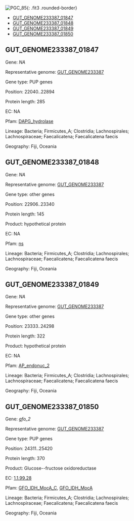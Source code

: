 ![PGC_85](../static/images/Clusters_figure/PGC_85.jpg){: .fit3 .rounded-border}

<ul id="myTab" class="nav nav-tabs">
  <li class="active">
        <a href="#tab1" data-toggle="tab">GUT_GENOME233387_01847</a>
  </li>
<li><a href="#tab2" data-toggle="tab">GUT_GENOME233387_01848</a></li>
<li><a href="#tab3" data-toggle="tab">GUT_GENOME233387_01849</a></li>
<li><a href="#tab4" data-toggle="tab">GUT_GENOME233387_01850</a></li>
</ul>

<div id="myTabContent" class="tab-content">
  <div class="tab-pane fade in active" id="tab1">

<h2 id="GUT_GENOME233387_01847">GUT_GENOME233387_01847</h2>
<p>Gene: <em>NA</em>
<p>Representative genome: <a href="https://www.ebi.ac.uk/metagenomics/genomes/MGYG-HGUT-00249">GUT_GENOME233387</a></p>
<p>Gene type: PUP genes</p>
<p>Position: 22040..22894</p>
<p>Protein length: 285</p>
<p>EC: NA</p>
<p>Pfam: <a href="http://pfam.xfam.org/family/DAPG_hydrolase">DAPG_hydrolase</a></p>

<p>Lineage: Bacteria; Firmicutes_A; Clostridia; Lachnospirales; Lachnospiraceae; Faecalicatena; Faecalicatena faecis</p>
<p>Geography: Fiji, Oceania</p>
  </div>

  <div class="tab-pane fade" id="tab2">

<h2 id="GUT_GENOME233387_01848">GUT_GENOME233387_01848</h2>
<p>Gene: <em>NA</em></p>
<p>Representative genome: <a href="https://www.ebi.ac.uk/metagenomics/genomes/MGYG-HGUT-00249">GUT_GENOME233387</a></p>
<p>Gene type: other genes</p>
<p>Position: 22906..23340</p>
<p>Protein length: 145</p>
<p>Product: hypothetical protein</p>
<p>EC: NA</p>
<p>Pfam: <a href="http://pfam.xfam.org/family/ns">ns</a></p>

<p>Lineage: Bacteria; Firmicutes_A; Clostridia; Lachnospirales; Lachnospiraceae; Faecalicatena; Faecalicatena faecis</p>
<p>Geography: Fiji, Oceania</p>

  </div>
  <div class="tab-pane fade" id="tab3">

<h2 id="GUT_GENOME233387_01849">GUT_GENOME233387_01849</h2>
<p>Gene: <em>NA</em></p>
<p>Representative genome: <a href="https://www.ebi.ac.uk/metagenomics/genomes/MGYG-HGUT-00249">GUT_GENOME233387</a></p>
<p>Gene type: other genes</p>
<p>Position: 23333..24298</p>
<p>Protein length: 322</p>
<p>Product: hypothetical protein</p>
<p>EC: NA</p>
<p>Pfam: <a href="http://pfam.xfam.org/family/AP_endonuc_2">AP_endonuc_2</a></p>

<p>Lineage: Bacteria; Firmicutes_A; Clostridia; Lachnospirales; Lachnospiraceae; Faecalicatena; Faecalicatena faecis</p>
<p>Geography: Fiji, Oceania</p>

  </div>
  <div class="tab-pane fade" id="tab4">

<h2 id="GUT_GENOME233387_01850">GUT_GENOME233387_01850</h2>
<p>Gene: <em>gfo_2</em></p>
<p>Representative genome: <a href="https://www.ebi.ac.uk/metagenomics/genomes/MGYG-HGUT-00249">GUT_GENOME233387</a></p>
<p>Gene type: PUP genes</p>
<p>Position: 24311..25420</p>
<p>Protein length: 370</p>
<p>Product: Glucose--fructose oxidoreductase</p>
<p>EC: <a href="https://www.brenda-enzymes.org/enzyme.php?ecno=1.1.99.28">1.1.99.28</a></p>
<p>Pfam: <a href="http://pfam.xfam.org/family/GFO_IDH_MocA_C">GFO_IDH_MocA_C</a>, <a href="http://pfam.xfam.org/family/GFO_IDH_MocA">GFO_IDH_MocA</a></p>
<p>Lineage: Bacteria; Firmicutes_A; Clostridia; Lachnospirales; Lachnospiraceae; Faecalicatena; Faecalicatena faecis</p>
<p>Geography: Fiji, Oceania</p>

  </div>
</div>
